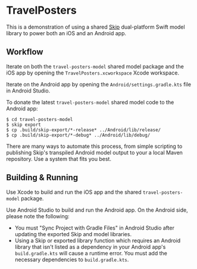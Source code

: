 # TravelPosters

This is a demonstration of using a shared [Skip](https://skip.tools) dual-platform Swift model library to power both an iOS and an Android app.

## Workflow

Iterate on both the `travel-posters-model` shared model package and the iOS app by opening the `TravelPosters.xcworkspace` Xcode workspace.

Iterate on the Android app by opening the `Android/settings.gradle.kts` file in Android Studio.

To donate the latest `travel-posters-model` shared model code to the Android app:

```shell
$ cd travel-posters-model
$ skip export
$ cp .build/skip-export/*-release* ../Android/lib/release/
$ cp .build/skip-export/*-debug* ../Android/lib/debug/
```

There are many ways to automate this process, from simple scripting to publishing Skip's transpiled Android model output to your a local Maven repository. Use a system that fits you best.

## Building & Running

Use Xcode to build and run the iOS app and the shared `travel-posters-model` package.

Use Android Studio to build and run the Android app. On the Android side, please note the following:

- You must "Sync Project with Gradle Files" in Android Studio after updating the exported Skip and model libraries.
- Using a Skip or exported library function which requires an Android library that isn't listed as a dependency in your Android app's `build.gradle.kts` will cause a runtime error. You must add the necessary dependencies to `build.gradle.kts`.

